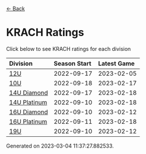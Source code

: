 [<- Back](../readme.md)
# KRACH Ratings
Click below to see KRACH ratings for each division

| Division | Season Start | Latest Game |
| :-- | :-- | :-- |
| [12U](12U-ratings.txt) | 2022-09-17 | 2023-02-05 |
| [10U](10U-ratings.txt) | 2022-09-18 | 2023-02-17 |
| [14U Diamond](14U-Diamond-ratings.txt) | 2022-09-17 | 2023-02-18 |
| [14U Platinum](14U-Platinum-ratings.txt) | 2022-09-10 | 2023-02-18 |
| [16U Diamond](16U-Diamond-ratings.txt) | 2022-09-10 | 2023-02-12 |
| [16U Platinum](16U-Platinum-ratings.txt) | 2022-09-11 | 2023-02-18 |
| [19U](19U-ratings.txt) | 2022-09-10 | 2023-02-12 |

Generated on 2023-03-04 11:37:27.882533.

